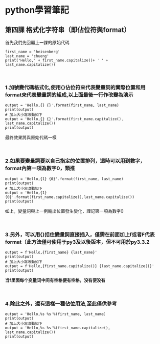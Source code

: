 # python學習筆記

## 第四課 格式化字符串（即佔位符與format）

首先我們先回顧上一課的原始代碼

```
first_name = 'heisenberg'
last_name = 'chueng'
print('Hello,' + first_name.capitalize()+ ' ' + last_name.capitalize())
```

&nbsp;

### 1.加號變代碼格式化,使用{}佔位符來代表變量詞的實際位置和用format來代表變量詞的組成,以上面最後一行作改變為演示

```
output = 'Hello,{} {}'.format(first_name, last_name)
print(output)
# 加上大小寫改動如下
output = 'Hello,{} {}'.format(first_name.capitalize(), last_name.capitalize())
print(output)
```

最終效果將與原始代碼一樣

&nbsp;

### 2.如果要變量詞要以自己指定的位置排列，這時可以用到數字，format內第一項為數字0，類推

```
output = 'Hello,{1} {0}'.format(first_name, last_name)
print(output)
# 加上大小寫改動如下
output = 'Hello,{1} {0}'.format(first_name.capitalize(),last_name.capitalize())
print(output)
```

如上，變量詞與上一例輸出位置發生變化，謹記第一項為數字0

&nbsp;

### 3.另外，可以用{}括住變量詞直接插入，僅需在前面加上f或者F代表format（此方法僅可使用于py3及以後版本，但不可用於py3.3.2

```
output = f'Hello,{first_name} {last_name}'
print(output)
# 加上大小寫改動如下
output = f'Hello,{first_name.capitalize()} {last_name.capitalize()}'
print(output)
```
**当f里面每个变量词中间有空格便有空格，没有便没有**

&nbsp;

### 4.除此之外，還有這樣一種佔位用法,至此僅供參考

```
output = 'Hello,%s %s'%(first_name, last_name)
print(output)
# 加上大小寫改動如下
output = 'Hello,%s %s'%(first_name.capitalize(), last_name.capitalize())
print(output)
```